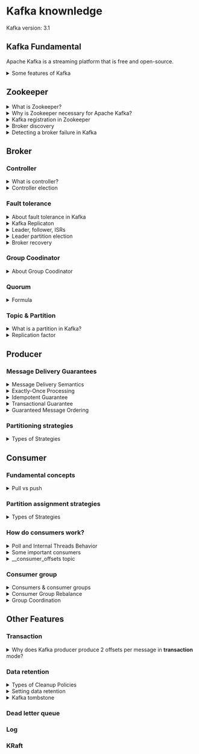 # Kafka knownledge
Kafka version: 3.1
## Kafka Fundamental
Apache Kafka is a streaming platform that is free and open-source.
<details>
  <summary>Some features of Kafka</summary>
  <br/>
  
  + **High-throughput:** Kafka has a built-in patriation system known as a Topic
  + **Fault-Tolerant:** Kafka is resistant to node/machine failure within a cluster.
  + **Durability:** As Kafka supports messages replication, so,  messages are never lost. It is one of the reasons behind durability.
  + **Scalability:** Kafka can be scaled-out, without incurring any downtime on the fly by adding additional nodes.
  
</details>

## Zookeeper

<details>
  <summary>What is Zookeeper?</summary>
  <br/>

  + ZooKeeper is a centralized service for maintaining configuration information, naming, providing distributed synchronization, and providing group services. 
  + Apache Kafka, responsible for partition management, message replication, fault tolerance, collaborating and ZooKeeper for cluster coordination and metadata management.
  
</details>

<details>
  <summary>Why is Zookeeper necessary for Apache Kafka?</summary>
  <br/>
  
  **Zookeeper several primary functions:**
  1. **Registration of Broker:** Kafka brokers register with ZooKeeper to enable other brokers and clients to find and contact them, and ZooKeeper keeps track of active brokers and their connection information.
  2. **Membership of Cluster:** ZooKeeper keeps track of the Kafka cluster's active brokers and stores membership information, allowing for dynamic cluster membership changes.
  3. **Controller Election:** ZooKeeper makes the controller election process easier by ensuring that only one broker is the controller.
  4. **Cluster Events and Alerts:** ZooKeeper sends alerts to Kafka brokers about cluster events and changes. For example, if a broker fails or quits the cluster, ZooKeeper can alert the other brokers.
  
</details>

<details>
  <summary>Kafka registration in Zookeeper</summary>
  <br/>

  + When a Kafka broker starts, it initiates a connection to ZooKeeper.
  + The broker registers itself by creating an entry in ZooKeeper under the `/brokers/ids` znode path. If a broker fails, its entry is removed from ZooKeeper.
  + The active Kafka controller monitors the `/brokers/ids` znode for changes, detects the new broker registration.
  + The controller sends an `UpdateMetadata` request to all other brokers in the cluster, informing them of the new broker’s presence.
  + Other brokers and clients can now discover and connect to the new broker using the information stored in ZooKeeper.
  
</details>

<details>
  <summary>Broker discovery</summary>
  <br/>
  
  + When a client starts, it connects to one or more bootstrap servers.
  + The client sends a metadata request to the bootstrap server. This request asks for information about the cluster, including the list of all brokers, topics, and partitions.
  + The bootstrap server responds with the cluster metadata. (list of all brokers, their addresses, and the partitions they manage.)
  + With this information, the client can then connect to the appropriate brokers directly for producing or consuming messages.
  
</details>

<details>
  <summary>Detecting a broker failure in Kafka</summary>
  <br/>

  + Brokers send regular heartbeats to ZooKeeper. If ZooKeeper does not receive a heartbeat within a specified time. It marks the broker as failed.
  + Upon detecting a broker failure, the Kafka controller initiates a leader election process. It selects new leaders from the in-sync replicas (ISR) and updates the metadata accordingly.
  + The controller updates the cluster metadata then propagated to all clients (producers and consumers).
  
</details>

## Broker

### Controller

<details>
  <summary>What is controller?</summary>
  <br/>
  
  A controller is not too complex — it is **a normal broker** that simply has additional responsibility. 
  
  + It's responsible for managing the  information about brokers, topics, partitions, and their leaders.
  + When brokers are added or removed from the cluster, the controller handles the reassignment of partitions to ensure balanced load distribution.
  
  _For example:_
  + When the leader partition fails, the controller is responsible for selecting a new leader replica for the partition.
  + When the ISR set of a partition changes, the controller is responsible for notifying all brokers to update their metadata information.
  + When increasing the number of partitions for a topic, the controller is responsible for the reallocation of partitions.

</details>

<details>
  <summary>Controller election</summary>
  <br/>

  Each partition in Kafka has one leader and multiple followers. The leader handles all read and write requests for that partition.

  When the controller goes down,
  1. Zookeeper informs all the brokers that the controller failed.
  2. All the brokers will apply to be the controller.
  3. The first broker who applies for this position will become the controller.
  
  + Ref: https://hackernoon.com/apache-kafkas-distributed-system-firefighter-the-controller-broker-1afca1eae302e/
  
</details>

### Fault tolerance

<details>
  <summary>About fault tolerance in Kafka</summary>
  <br/>

  Fault tolerance in Kafka is done by copying the partition data to other brokers which are known as **replicas**. Its also called a _replication factor_.

  Each broker will hold one or more partitions. And each of these partitions can either be a **replica** or **leader** for the topic. All the writes and reads to a topic go through the **leader** and the **leader** coordinates to update replicas with new data.

</details>
<details>
  <summary>Kafka Replicaton</summary>
  <br/>
  
  ![](images/kafka-architecture-topics-replication-to-partition-0.png)

  The broker that has the partition leader **handles all reads and writes** of records for the partition. Kafka replicates the record in the leader partition to followers. the record is considered **“committed”** when all in-sync replica partition wrote to their log. 

  **How it works?**

  + The producer sends the message to the leader of the partition. Each partition has one leader and multiple followers.
  + The leader writes the message to its local log.
  + Followers pull the message from the leader and write it to their logs.
  + Once the followers have successfully written the message to their logs, they send an acknowledgment back to the leader.
  + The leader waits for acknowledgments from all in-sync replicas.
  + The leader then sends an acknowledgment back to the producer, confirming the message has been successfully replicated and committed.
  
</details>

<details>
  <summary>Leader, follower, ISRs</summary>
  <br/>

  + **Replication Factor:** Each topic has a configurable replication factor, which determines the number of copies of each partition. For example, a **_replication factor_** of **_3_** means there are **_three_** copies of each partition.
  + **Leader partition:** A partition in the topic and is elected as leader. The leader partition responsible for reading/writing data.
  + **Follower partition:** A follower partition is a replica of a partition that is not the leader.
  + **ISRs(in-sync replica):** ISRs are replicas of a partition (followers) that are fully synchronized with the leader replica. ISRs include the leader and followers.
  
</details>

<details>
  <summary>Leader partition election</summary>
  <br/>

  When the leader parition goes down:
  + The Zookeeper informs the Controller.
  + The controller selects one of the in-sync replicas (ISR) as the leader.
  + The controller sends a LeaderAndIsrRequest to the new leader and updates the metadata.
  
  + Ref: https://www.confluent.io/blog/hands-free-kafka-replication-a-lesson-in-operational-simplicity/#:~:text=KAFKA%20REPLICATION:%200%20TO%2060%20IN%201%20MINUTE&text=Every%20topic%20partition%20in%20Kafka,in%20the%20presence%20of%20failures.
  + Ref: https://medium.com/@anchan.ashwithabg95/fault-tolerance-in-apache-kafka-d1f0444260cf
</details>
<details>
  <summary>Broker recovery</summary>
  <br/>

  + Kafka ensures that committed messages are replicated to all in-sync replicas.
  + If a follower falls behind or fails, it is removed from the ISR until it catches up again.
  + When a failed broker recovers, it starts catching up by pulling data from the current leader until it is fully synchronized.
  + Once a recovering broker has caught up with the leader’s log, it rejoins the ISR.
  + Kafka guarantees that a committed message will not be lost as long as there is at least one in-sync replica alive.
</details>

### Group Coodinator

<details>
  <summary>About Group Coodinator</summary>
  <br/>

  The Group Coordinator manages the consumer group and the consumers. This is a Kafka component that lives on the broker side. This mean that there is **one Group Coordinator per broker**.

  + The Group Coordinator is responsible for assigning partitions of a topic to the consumers in a group.
  + It maintains metadata about the consumer group, such as the list of `consumer`, their `assigned partitions`, and their `offsets`.
  + When a consumer joins or leaves the group, the Group Coordinator triggers a rebalance to redistribute the partitions among remaining consumers.

  ![](images/group_coodinator.png)
  
</details>

### Quorum

<details>
  <summary>Formula</summary>
  <br/>

  Quorum can be defined with a formula.
  ```
  q = 2n+1
  ```
  
  `q` is the total number of nodes, and `n` is the number of allowed failure nodes.

  _For example:_ if `n` = **2**, quorum size is **5**.
  
  + Ref: https://stackoverflow.com/questions/58761164/in-kafka-ha-why-minimum-number-of-brokers-required-are-3-and-not-2#:~:text=While%20doing%20R%26D%2C%20we%20found,zookeeper%20%26%20kafka%20brokers%20are%203.
</details>

### Topic & Partition

<details>
  <summary>What is a partition in Kafka?</summary>
  <br/>

  + It's a unit of data that can be stored and replicated independently. Each message produced to a topic is assigned to a specific partition within that topic.
  + One topic can have one or more partition, and each partition is only consumed by one consumer in the same consumer group.
  
</details>
<details>
  <summary>Replication factor</summary>
  <br/>

  The replication factor refers to **the number of copies of a topic’s partitions** that are maintained across different brokers in the cluster.

  ![](images/Rep_Factor_.png)
  
</details>

## Producer
### Message Delivery Guarantees
<details>
  <summary>Message Delivery Semantics</summary>
  <br/>

  ![](images/types_of_delivery.PNG)
  
  1. At-most once: Message loss is possible if the producer doesn’t retry on failures.
  2. At-least-once: There is no chance of message loss but the message can be duplicated if the producer retries when the message is already persisted.
  3. Exactly-once: Every message is guaranteed to be persisted in Kafka exactly once without any duplicates and data loss even where there is a broker failure or producer retry.
  
  Ref: https://ssudan16.medium.com/exactly-once-processing-in-kafka-explained-66ecc41a8548#:~:text=Exactly%2Donce%3A%20Every%20message%20is,broker%20failure%20or%20producer%20retry.
</details>
<details>
  <summary>Exactly-Once Processing</summary>
  <br/>
  
  There are two points to archive "_Exactly-Once_":
  1. Idempotent Guarantee
  2. Transactional Guarantee

  **Terminologies**

  1. _Producer ID (PID)_
  
  A Unique Identifier assigned to the producer by the broker.

  If `transactional.id` is not specified, a fresh PID is generated every-time on producer initialization. If `transactional.id` is specified,the broker stores mapping of Transactional ID to PID so that it can return the same PID on producer restart.
  
  2. _Epoch Number_
  
  The epoch number is an integer that is used alongside PID to uniquely identify the latest active producer which is only relevant if `transactional.id` is set.
  
  3. _Sequence Number_
  
  The producer maintains Sequence Number for every message per PID and Topic Partition combination. The boroker will reject if it receives a message whoes **Sequence Number** is not exactly one greater than what was stored in the broker.
  
  4. _Control Message_
  
  The two types of Control Messages are `COMMIT` and `ABORT`.
  
  5. _Transaction Coordinator_
  
  Transaction Coordinator maintains a map of `transactional.id` holds the metadata includes: PID, Epoch Number, transaction timeout, last updated time of the transaction, transaction status, list of Topic Partitions
  
  6. _Transaction Log_
  
  __transaction_state topic
  
  + Ref: https://ssudan16.medium.com/exactly-once-processing-in-kafka-explained-66ecc41a8548#:~:text=Exactly%2Donce%3A%20Every%20message%20is,broker%20failure%20or%20producer%20retry.
  
  + Ref: https://www.javacodegeeks.com/2020/05/kafka-exactly-once-semantics.html
  + Ref: https://ssudan16.medium.com/exactly-once-processing-in-kafka-explained-66ecc41a8548#:~:text=Exactly%2Donce%3A%20Every%20message%20is,broker%20failure%20or%20producer%20retry.
  + Ref: https://blog.clairvoyantsoft.com/unleash-kafka-producers-architecture-and-internal-working-f33cba6c43aa
  + Ref: https://cwiki.apache.org/confluence/display/KAFKA/KIP-98+-+Exactly+Once+Delivery+and+Transactional+Messaging
</details>
<details>
  <summary>Idempotent Guarantee</summary>
  <br/>

  This means that even if the producer attempts to send the same message repeatedly, only one copy of the message will be actually sent to the Kafka cluster.
  
  With **idempotent guarantee**, this ensures _exactly-one_ only in a **single producer session**. _Exactly-one_ is not guaranteed when the producer is restarted.      
  When the producer is restarted, it will get a new `PID` (producer ID).
  
  ![](images/idempotent-producer.png)
  
  ```
  producerProps.put("enable.idempotence", "true");
  producerProps.put("transactional.id", "100");
  ```
  
  + Ref: https://medium.com/@shesh.soft/kafka-idempotent-producer-and-consumer-25c52402ceb9
</details>
<details>
  <summary>Transactional Guarantee</summary>
  <br/>

  + By combining transactions with idempotence and acks, Kafka ensures exactly-once delivery semantics.
  + A transaction is committed after the producer receives the necessary acknowledgments (acks) for all the messages included in the transaction.
  + Once all messages have been acknowledged, the producer can commit the transaction using `commitTransaction()`.
  
  ```
  Properties props = new Properties();
  props.put("bootstrap.servers", "localhost:9092");
  props.put("acks", "all");
  props.put("enable.idempotence", "true");
  props.put("transactional.id", "my-transactional-id");
  KafkaProducer<String, String> producer = new KafkaProducer<>(props);
  ```
  
  + Ref: https://stackoverflow.com/questions/57321763/kafka-producer-idempotence-exactly-once-or-just-producer-transaction-is-enough
  + Ref: https://stackoverflow.com/questions/56156749/how-does-kafka-know-whether-to-roll-forward-or-roll-back-a-transaction
</details>

<details>
  <summary>Guaranteed Message Ordering</summary>
  <br/>

  The `max.in.flight.requests.per.connection` setting can be used to increase throughput by allowing the client to send multiple unacknowledged requests before blocking. However it can be is a risk of message re-ordering occurring when retrying due to errors.
  
  ![](images/message-ordering-loss-sequence.png)
  
</details>

### Partitioning strategies

<details>
  <summary>Types of Strategies</summary>
  <br/>
   
  
  + Ref: https://www.codetd.com/en/article/13051951
  + Ref: https://www.confluent.io/blog/apache-kafka-producer-improvements-sticky-partitioner/
</details>

## Consumer

### Fundamental concepts

<details>
  <summary>Pull vs push</summary>
  <br/>
   
</details>

### Partition assignment strategies

<details>
  <summary>Types of Strategies</summary>
  <br/>
  
  
  + Ref: https://medium.com/streamthoughts/understanding-kafka-partition-assignment-strategies-and-how-to-write-your-own-custom-assignor-ebeda1fc06f3#:~:text=Kafka%20Clients%20provides%20three%20built,%3A%20Range%2C%20RoundRobin%20and%20StickyAssignor.
</details>

### How do consumers work?

<details>
  <summary>Poll and Internal Threads Behavior</summary>
  <br/>
  
  ![](images/consumer-fetch.png)
  
  Ref: https://www.conduktor.io/kafka/kafka-consumer-important-settings-poll-and-internal-threads-behavior
</details>

<details>
  <summary>Some important consumers</summary>
  <br/>
  
  `fetch.min.bytes`
  
  `fetch.max.bytes`
  
  `fetch.max.wait.ms`
  
  `max.partition.fetch.bytes`
  
  `max.poll.records`
  
  `max.poll.interval.ms`
  
  `session.timeout.ms`
  
  `partition.assignment.strategy`
  
  + Ref: https://www.oreilly.com/library/view/kafka-the-definitive/9781491936153/ch04.html#:~:text=fetch.max.wait.ms,amount%20of%20data%20to%20return
  + Ref: https://cwiki.apache.org/confluence/display/KAFKA/KIP-74%3A+Add+Fetch+Response+Size+Limit+in+Bytes
</details>

<details>
  <summary>__consumer_offsets topic</summary>
  <br/>
  
  Offsets in Kafka are stored as messages in a separate topic named `__consumer_offsets` . Each consumer commits offset into the topic `__consumer_offsets`, ensuring that consumers can resume processing from the correct position in case of failure.
  
  The **Consumer Groups** are stored in the `__consumer_offsets` topic. That topic contains both the committed offsets and the groups metadata (group.id, members, generation, leader, ...). Groups are stored using `GroupMetadataMessage` messages (Offsets use `OffsetsMessage`).
  
  _Dump the group metadata:_
  
  ```
  ./bin/kafka-console-consumer.sh \
  --formatter "kafka.coordinator.group.GroupMetadataManager\$GroupMetadataMessageFormatter" \
  --bootstrap-server localhost:9092 \
  --topic __consumer_offsets
  ```

  Example record in `__consumer_offsets`:

  ```
  {
    "group_id": "my-consumer-group",
    "topic": "my-topic",
    "partition": 0,
    "offset": 12345,
    "metadata": "",
    "commit_timestamp": 1633024800000,
    "leader_epoch": 42
  }
  ```

  + **group_id:** The ID of the consumer group (`my-consumer-group`).
  + **topic:** The name of the topic being consumed (`my-topic`).
  + **partition:** The partition number within the topic (0).
  + **offset:** The position of the next message to be read (12345).
  + **metadata:** Any additional metadata (empty in this case).
  + **commit_timestamp:** The timestamp when the offset was committed (in milliseconds since epoch).
  + **leader_epoch:** The epoch of the leader broker for the partition at the time of the commit.

  _Note:_ Since 0.9v Kafka stores topic offsets on the broker directly instead of relying on Zookeeper.
  
  + Ref: https://hackernoon.com/kafka-and-zookeeper-offsets-vvbe3xj7
  + Ref: https://stackoverflow.com/questions/59433201/where-are-consumer-groups-list-stored-in-recent-kafka-version#:~:text=Since%20Kafka%200.10%2C%20the%20list,leader%2C%20...).
    
</details>

### Consumer group

<details>
  <summary>Consumers & consumer groups</summary>
  <br/>

  ![](images/consumer-group.png)

  A Kafka consumer group is a collection of consumers that work together to consume data from Kafka topics.  

  There are several scenarios need to consider when using consumer group:
  
  **Scenario 1:** If we have a topic with _4 partitions_ and _1 consumer group_ consisting of only _1 consumer_. The consumer has subscribed to the topic and is assigned all the partitions to a consumer.

  **Scenario 2:** If we have a topic with _4 partitions_ and _1 consumer group_ consisting of _2 consumers_. Consumer1 assigned to read from partitions 0, 2 and and Consumer2 assigned to read from partitions 1, 3.

  **Scenario 3:** If we have a topic with _4 partitions_ and _1 consumer group_ consisting of _5 consumers_. Then every consumer would be assigned a single partition and the remaining consumer (Consumer5) would be left idle.

  **Scenario 4:** If we want to assign multiple consumers to read from the same partition, then you can add these consumers to different consumer groups, and have both of these consumer groups subscribed to the topic.
  
</details>

<details>
  <summary>Consumer Group Rebalance</summary>
  <br/>

  **Rebalancing can be triggered by several events:**

  + When a new consumer **joins a consumer group**, partitions need to be reassigned to include the new consumer.
  + When a consumer leaves the group (e.g., due to failure or shutdown), its partitions need to be reassigned to the remaining consumers.
  + When new partitions are added to a topic or existing ones are deleted.

  **How Consumer Group Rebalance works**

  + When a rebalance is triggered, the group coordinator notifies all consumers in the group.
  + Each consumer sends a `JoinGroup` request to the coordinator.
  + The group coordinator uses a partition assignment strategy (e.g., _round-robin_, _range_, _sticky_) to assign partitions to consumers.
  + The coordinator sends the assignment to each consumer, then consumer starts consuming from the assigned partitions.

  **Types of Rebalancing**

  + **Stop-the-World Rebalancing:** All consumers stop processing during the rebalance.
  + **Incremental Cooperative Rebalancing:** Consumers only stop processing the partitions that are being reassigned.
</details>

<details>
  <summary>Group Coordination</summary>
  <br/>

  Kafka uses a group coordinator to manage the consumers in a group. The coordinator assigns partitions to consumers and handles rebalancing when consumers join or leave the group.
  
</details>

## Other Features
### Transaction
<details>
  <summary>Why does Kafka producer produce 2 offsets per message in <strong>transaction</strong> mode?</summary>
  <br/>
  
  This is a design of Kafka. When producer publish a message or a batch of messages, it adds a extra message as a commit message to complete a transaction.
  
  For example: 
  + The producer publish 10 messages, and the current offset will be 11.
  + The producer publish 1 message, and current offset will be 2
  
  Ref: https://stackoverflow.com/questions/59152915/spring-kafka-transaction-causes-producer-per-message-offset-increased-by-two#:~:text=The%20offset%20is%20increased%20by,t%20commit%20the%20consuming%20offset.&text=However%20the%20count%20of%20messages,the%20msgs%20from%20topic2%20continuously.
</details>

### Data retention
<details>
  <summary>Types of Cleanup Policies</summary>
  <br/>
  
  + delete
  + compact
  + delete, compact
  
</details>
<details>
  <summary>Setting data retention</summary>
  <br/>
  
  To configure the cleanup policy, please follow the below steps:
  1. Choose cleanup policy
  
  `cleanup.policy`
  
  + **Default:**	delete
  + **Valid Values:**	[compact, delete]
  + **Server Default Property:** log.cleanup.policy
  
  Compact policy:
  
  + 
  
  Ref: https://medium.com/@sunny_81705/kafka-log-retention-and-cleanup-policies-c8d9cb7e09f8
</details>
<details>
  <summary>Kafka tombstone</summary>
  <br/>
  
  
  
  Ref: https://medium.com/@sunny_81705/kafka-log-retention-and-cleanup-policies-c8d9cb7e09f8
</details>

### Dead letter queue

### Log

### KRaft

